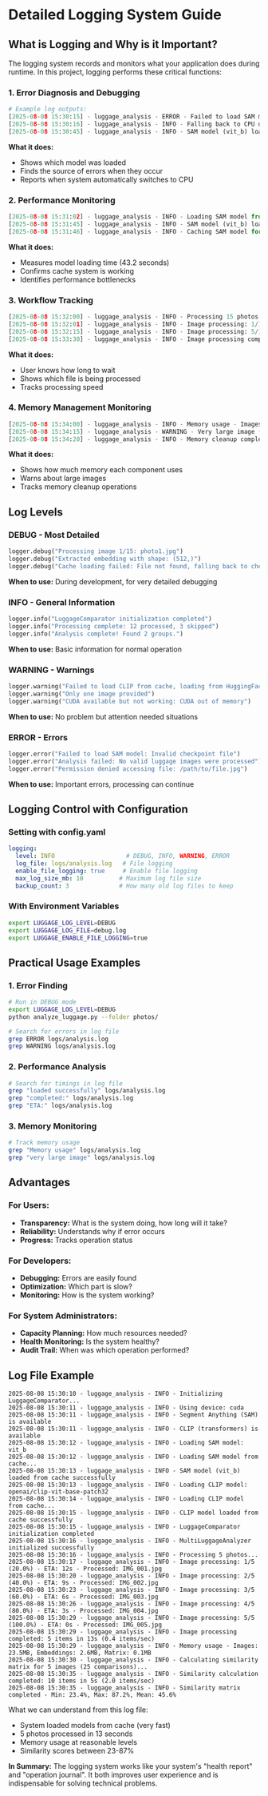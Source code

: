# Detailed Logging System Guide

## What is Logging and Why is it Important?

The logging system records and monitors what your application does during runtime. In this project, logging performs these critical functions:

### 1. Error Diagnosis and Debugging
```python
# Example log outputs:
[2025-08-08 15:30:15] - luggage_analysis - ERROR - Failed to load SAM model: CUDA out of memory
[2025-08-08 15:30:16] - luggage_analysis - INFO - Falling back to CPU device
[2025-08-08 15:30:45] - luggage_analysis - INFO - SAM model (vit_b) loaded successfully on cpu
```

**What it does:**
- Shows which model was loaded
- Finds the source of errors when they occur
- Reports when system automatically switches to CPU

### 2. Performance Monitoring
```python
[2025-08-08 15:31:02] - luggage_analysis - INFO - Loading SAM model from checkpoint (375.2MB)...
[2025-08-08 15:31:45] - luggage_analysis - INFO - SAM model (vit_b) loaded successfully on cpu in 43.2s
[2025-08-08 15:31:46] - luggage_analysis - INFO - Caching SAM model for faster future loading...
```

**What it does:**
- Measures model loading time (43.2 seconds)
- Confirms cache system is working
- Identifies performance bottlenecks

### 3. Workflow Tracking
```python
[2025-08-08 15:32:00] - luggage_analysis - INFO - Processing 15 photos...
[2025-08-08 15:32:01] - luggage_analysis - INFO - Image processing: 1/15 (6.7%) - ETA: 2m 15s - Processed: photo1.jpg
[2025-08-08 15:32:15] - luggage_analysis - INFO - Image processing: 5/15 (33.3%) - ETA: 1m 45s - Processed: photo5.jpg
[2025-08-08 15:33:30] - luggage_analysis - INFO - Image processing completed: 15 items in 1m 30s (0.6 items/sec)
```

**What it does:**
- User knows how long to wait
- Shows which file is being processed
- Tracks processing speed

### 4. Memory Management Monitoring
```python
[2025-08-08 15:34:00] - luggage_analysis - INFO - Memory usage - Images: 45.2MB, Embeddings: 12.8MB, Matrix: 2.1MB
[2025-08-08 15:34:15] - luggage_analysis - WARNING - Very large image (4000x3000), this may cause memory issues
[2025-08-08 15:34:20] - luggage_analysis - INFO - Memory cleanup completed
```

**What it does:**
- Shows how much memory each component uses
- Warns about large images
- Tracks memory cleanup operations

## Log Levels

### DEBUG - Most Detailed
```python
logger.debug("Processing image 1/15: photo1.jpg")
logger.debug("Extracted embedding with shape: (512,)")
logger.debug("Cache loading failed: File not found, falling back to checkpoint loading")
```
**When to use:** During development, for very detailed debugging

### INFO - General Information
```python
logger.info("LuggageComparator initialization completed")
logger.info("Processing complete: 12 processed, 3 skipped")
logger.info("Analysis complete! Found 2 groups.")
```
**When to use:** Basic information for normal operation

### WARNING - Warnings
```python
logger.warning("Failed to load CLIP from cache, loading from HuggingFace...")
logger.warning("Only one image provided")
logger.warning("CUDA available but not working: CUDA out of memory")
```
**When to use:** No problem but attention needed situations

### ERROR - Errors
```python
logger.error("Failed to load SAM model: Invalid checkpoint file")
logger.error("Analysis failed: No valid luggage images were processed")
logger.error("Permission denied accessing file: /path/to/file.jpg")
```
**When to use:** Important errors, processing can continue

## Logging Control with Configuration

### Setting with config.yaml
```yaml
logging:
  level: INFO                    # DEBUG, INFO, WARNING, ERROR
  log_file: logs/analysis.log   # File logging
  enable_file_logging: true     # Enable file logging
  max_log_size_mb: 10          # Maximum log file size
  backup_count: 3              # How many old log files to keep
```

### With Environment Variables
```bash
export LUGGAGE_LOG_LEVEL=DEBUG
export LUGGAGE_LOG_FILE=debug.log
export LUGGAGE_ENABLE_FILE_LOGGING=true
```

## Practical Usage Examples

### 1. Error Finding
```bash
# Run in DEBUG mode
export LUGGAGE_LOG_LEVEL=DEBUG
python analyze_luggage.py --folder photos/

# Search for errors in log file
grep ERROR logs/analysis.log
grep WARNING logs/analysis.log
```

### 2. Performance Analysis
```bash
# Search for timings in log file
grep "loaded successfully" logs/analysis.log
grep "completed:" logs/analysis.log
grep "ETA:" logs/analysis.log
```

### 3. Memory Monitoring
```bash
# Track memory usage
grep "Memory usage" logs/analysis.log
grep "very large image" logs/analysis.log
```

## Advantages

### For Users:
- **Transparency:** What is the system doing, how long will it take?
- **Reliability:** Understands why if error occurs
- **Progress:** Tracks operation status

### For Developers:
- **Debugging:** Errors are easily found
- **Optimization:** Which part is slow?
- **Monitoring:** How is the system working?

### For System Administrators:
- **Capacity Planning:** How much resources needed?
- **Health Monitoring:** Is the system healthy?
- **Audit Trail:** When was which operation performed?

## Log File Example
```
2025-08-08 15:30:10 - luggage_analysis - INFO - Initializing LuggageComparator...
2025-08-08 15:30:11 - luggage_analysis - INFO - Using device: cuda
2025-08-08 15:30:11 - luggage_analysis - INFO - Segment Anything (SAM) is available
2025-08-08 15:30:11 - luggage_analysis - INFO - CLIP (transformers) is available
2025-08-08 15:30:12 - luggage_analysis - INFO - Loading SAM model: vit_b
2025-08-08 15:30:12 - luggage_analysis - INFO - Loading SAM model from cache...
2025-08-08 15:30:13 - luggage_analysis - INFO - SAM model (vit_b) loaded from cache successfully
2025-08-08 15:30:13 - luggage_analysis - INFO - Loading CLIP model: openai/clip-vit-base-patch32
2025-08-08 15:30:14 - luggage_analysis - INFO - Loading CLIP model from cache...
2025-08-08 15:30:15 - luggage_analysis - INFO - CLIP model loaded from cache successfully
2025-08-08 15:30:15 - luggage_analysis - INFO - LuggageComparator initialization completed
2025-08-08 15:30:16 - luggage_analysis - INFO - MultiLuggageAnalyzer initialized successfully
2025-08-08 15:30:16 - luggage_analysis - INFO - Processing 5 photos...
2025-08-08 15:30:17 - luggage_analysis - INFO - Image processing: 1/5 (20.0%) - ETA: 12s - Processed: IMG_001.jpg
2025-08-08 15:30:20 - luggage_analysis - INFO - Image processing: 2/5 (40.0%) - ETA: 9s - Processed: IMG_002.jpg
2025-08-08 15:30:23 - luggage_analysis - INFO - Image processing: 3/5 (60.0%) - ETA: 6s - Processed: IMG_003.jpg
2025-08-08 15:30:26 - luggage_analysis - INFO - Image processing: 4/5 (80.0%) - ETA: 3s - Processed: IMG_004.jpg
2025-08-08 15:30:29 - luggage_analysis - INFO - Image processing: 5/5 (100.0%) - ETA: 0s - Processed: IMG_005.jpg
2025-08-08 15:30:29 - luggage_analysis - INFO - Image processing completed: 5 items in 13s (0.4 items/sec)
2025-08-08 15:30:29 - luggage_analysis - INFO - Memory usage - Images: 23.5MB, Embeddings: 2.6MB, Matrix: 0.1MB
2025-08-08 15:30:30 - luggage_analysis - INFO - Calculating similarity matrix for 5 images (25 comparisons)...
2025-08-08 15:30:35 - luggage_analysis - INFO - Similarity calculation completed: 10 items in 5s (2.0 items/sec)
2025-08-08 15:30:35 - luggage_analysis - INFO - Similarity matrix completed - Min: 23.4%, Max: 87.2%, Mean: 45.6%
```

What we can understand from this log file:
- System loaded models from cache (very fast)
- 5 photos processed in 13 seconds
- Memory usage at reasonable levels
- Similarity scores between 23-87%

**In Summary:** The logging system works like your system's "health report" and "operation journal". It both improves user experience and is indispensable for solving technical problems.